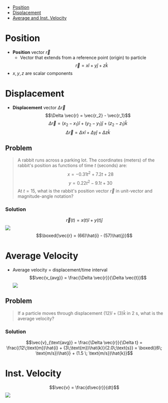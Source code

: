 - [Position](#Position)
- [Displacement](#Displacement)
- [Average and Inst. Velocity](#Average%20and%20Inst.%20Velocity)


# Position
- **Position** vector $\vec{r}$
	- Vector that extends from a reference point (origin) to particle
$$\vec{r} = x\hat{i} + y\hat{j} + z\hat{k}$$
- $x, y, z$ are scalar components


# Displacement
- **Displacement** vector $\Delta \vec{r}$
$$\Delta \vec{r} = \vec{r_2} - \vec{r_1}$$
$$\Delta \vec{r} = (x_2 - x_1) \hat{i} + (y_2 - y_1) \hat{j} + (z_2 - z_1) \hat{k}$$
$$\Delta \vec{r} = \Delta x\hat{i} + \Delta y \hat{j} + \Delta z \hat{k}$$

## Problem
> A rabbit runs across a parking lot. The coordinates (meters) of the rabbit's position as functions of time $t$ (seconds) are:
> $$x = -0.31t^2 + 7.2t + 28$$
> $$y = 0.22t^2 - 9.1t + 30$$
>At $t = 15$, what is the rabbit's position vector $\vec{r}$ in unit-vector and magnitude-angle notation?

### Solution
$$\vec{r}(t) = x(t)\hat{i} + y(t)\hat{j}$$
![](Pasted%20image%2020230628010158.png)
	$$\boxed{\vec{r} = (66)\hat{i} - (57)\hat{j}}$$


# Average Velocity
- Average velocity = displacement/time interval
$$\vec{v_{avg}} = \frac{\Delta \vec{r}}{\Delta \vec{t}}$$
![](Pasted%20image%2020230628010309.png)

## Problem
> If a particle moves through displacement $(12)\hat{i} + (3)\hat{k}$ in $2$ s, what is the average velocity?

### Solution
$$\vec{v}_{\text{avg}} = \frac{\Delta \vec{r}}{\Delta t} = \frac{(12\;\text{m})\hat{i} + (3\;\text{m})\hat{k}}{2.0\;\text{s}} = \boxed{(6\; \text{m/s})\hat{i} + (1.5 \; \text{m/s})\hat{k}}$$


# Inst. Velocity
$$\vec{v} = \frac{d\vec{r}}{dt}$$
![](Pasted%20image%2020230628010811.png)
